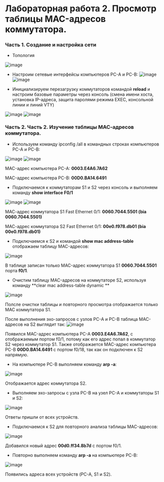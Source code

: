 # Лабораторная работа 2. Просмотр таблицы MAC-адресов коммутатора.
### Часть 1. Создание и настройка сети
- Топология

![image](https://user-images.githubusercontent.com/89464074/131843044-4f97c3a9-73f1-451d-8d96-2de7b902a006.png)

- Настроим сетевые интерфейсы компьютеров PC-A и PC-B:
![image](https://user-images.githubusercontent.com/89464074/131844243-dc5a25f4-eb2b-4d10-8601-7a1ead8a9d59.png) ![image](https://user-images.githubusercontent.com/89464074/131844407-1a944791-cf7a-415d-96a7-4d66e1cf70ec.png)

- Инициализируем перезагрузку коммутаторов командой **reload** и настроим базовые параметры через консоль (смена имени хоста, установка IP-адреса, защита паролями режима EXEC, консольной линии и линий VTY)

![image](https://user-images.githubusercontent.com/89464074/132118028-32d09088-01fe-40a4-a198-73a1f1947fd2.png)
![image](https://user-images.githubusercontent.com/89464074/132118191-4979eede-0df0-4d61-9c13-3772fa2a0daa.png)





### Часть 2. Часть 2. Изучение таблицы МАС-адресов коммутатора.

- Используем команду ipconfig /all в командных строках компьютеров PC-A и PC-B:

![image](https://user-images.githubusercontent.com/89464074/132118337-193243be-039d-47be-ab42-3cc4337fb8ca.png) ![image](https://user-images.githubusercontent.com/89464074/132118372-fb73e87c-e42d-45a2-a114-d2992c290637.png)



MAC-адрес компьютера PC-A: **0003.E4A6.7A62**

MAC-адрес компьютера PC-B: **00D0.BA14.6491**

- Подключаемся к коммутаторам S1 и S2 через консоль и выполняем команду **show interface F0/1**

![image](https://user-images.githubusercontent.com/89464074/132118404-4e555c73-8be3-4447-9775-139b0490e618.png) ![image](https://user-images.githubusercontent.com/89464074/132118431-d81f36ec-5c47-4c88-af58-d1e5d87c1a9b.png)

МАС-адрес коммутатора S1 Fast Ethernet 0/1: **0060.7044.5501 (bia 0060.7044.5501)**

МАС-адрес коммутатора S2 Fast Ethernet 0/1: **00e0.f978.db01 (bia 00e0.f978.db01)**

- Подключаемся к S2 и командой **show mac address-table** отображаем таблицу MAC-адресов:

![image](https://user-images.githubusercontent.com/89464074/132118530-e453f269-0b0d-429e-b9b2-2cb7aff0d4ee.png)

В таблице записан только MAC-адрес коммутатора S1 **0060.7044.5501** порта **f0/1**.

- Очистим таблицу MAC-адресов на коммутаторе S2, используя команду **clear mac address-table dynamic **

![image](https://user-images.githubusercontent.com/89464074/132118642-92e572c4-0d4d-4469-924e-d70dad0272d4.png)

Полсле очистки таблицы и повторного просмотра отображается только MAC коммутатора S1.

После выполнения эхо-запросов с узлов PC-A и PC-B таблица MAC-адресов на S2 выглядит так:
![image](https://user-images.githubusercontent.com/89464074/132118780-8374a14e-6b1a-4c60-a95c-b4cc545b0860.png)

Появился MAC-адрес компьютера PC-A **0003.E4A6.7A62**, с отображаемым портом f0/1, потому как его адрес попал в коммутатор S2 через коммутатор S1.
Также отображается MAC-адрес компьютера PC-B **00D0.BA14.6491** с портом f0/18, так как он подключен к S2 напрямую.

- На компьютере PC-B выполняем команду **arp -a**:

![image](https://user-images.githubusercontent.com/89464074/132119098-7a40c5d7-89f4-4cd7-8f70-57f1722c2817.png)

Отображается адрес коммутатора S2.

- Выполняем эхо-запросы с узла PC-B на узел PC-A и коммутаторы S1 и S2:

![image](https://user-images.githubusercontent.com/89464074/132119179-e8161f91-28be-41e5-95ce-4f6614750f3b.png)

Ответы пришли от всех устройств.

- Подключаемся к S2 для повторного анализа таблицы MAC-адресов:

![image](https://user-images.githubusercontent.com/89464074/132119237-afa15f99-e0c5-49a6-b2de-165dd7f0c3dd.png)

Добавился новый адрес **00d0.ff34.8b7d** с портом f0/1.

- Повторно выполняем команду **arp -a** на компьютере PC-B:

![image](https://user-images.githubusercontent.com/89464074/132119385-87618985-9ec9-4c3d-a6ad-439d60163317.png)

Появились адреса всех устройств (PC-A, S1 и S2).
